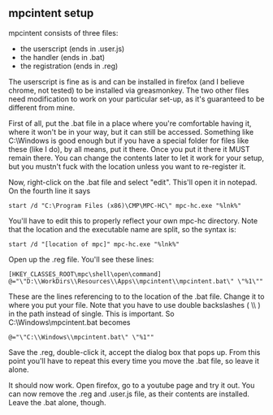 mpcintent setup
---------------

mpcintent consists of three files:
* the userscript (ends in .user.js)
* the handler (ends in .bat)
* the registration (ends in .reg)


The userscript is fine as is and can be installed in firefox (and I believe chrome, not tested) to be installed via greasmonkey. The two other files need modification to work on your particular set-up, as it's guaranteed to be different from mine.


First of all, put the .bat file in a place where you're comfortable having it, where it won't be in your way, but it can still be accessed. Something like C:\Windows is good enough but if you have a special folder for files like these (like I do), by all means, put it there. Once you put it there it MUST remain there. You can change the contents later to let it work for your setup, but you mustn't fuck with the location unless you want to re-register it.

Now, right-click on the .bat file and select "edit". This'll open it in notepad. On the fourth line it says

    start /d "C:\Program Files (x86)\CMP\MPC-HC\" mpc-hc.exe "%lnk%"
You'll have to edit this to properly reflect your own mpc-hc directory. Note that the location and the executable name are split, so the syntax is:

    start /d "[location of mpc]" mpc-hc.exe "%lnk%"


Open up the .reg file. You'll see these lines:

    [HKEY_CLASSES_ROOT\mpc\shell\open\command]
    @="\"D:\\WorkDirs\\Resources\\Apps\\mpcintent\\mpcintent.bat\" \"%1\""

These are the lines referencing to to the location of the .bat file. Change it to where you put your file. Note that you have to use double backslashes ( \\\ ) in the path instead of single. This is important. So C:\Windows\mpcintent.bat becomes

    @="\"C:\\Windows\\mpcintent.bat\" \"%1""

Save the .reg, double-click it, accept the dialog box that pops up. From this point you'll have to repeat this every time you move the .bat file, so leave it alone.

It should now work. Open firefox, go to a youtube page and try it out. You can now remove the .reg and .user.js file, as their contents are installed. Leave the .bat alone, though.
